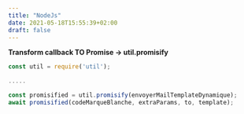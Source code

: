 ```yaml
---
title: "NodeJs"
date: 2021-05-18T15:55:39+02:00
draft: false
---
```


**Transform callback TO Promise -> util.promisify**

```javaScript
const util = require('util');

.....

const promisified = util.promisify(envoyerMailTemplateDynamique);
await promisified(codeMarqueBlanche, extraParams, to, template);
```